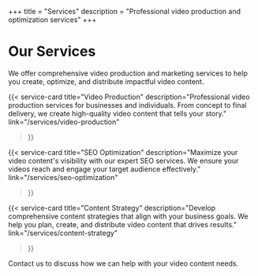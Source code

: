 
+++
title = "Services"
description = "Professional video production and optimization services"
+++

# Our Services

We offer comprehensive video production and marketing services to help you create, optimize, and distribute impactful video content.

{{< service-card 
    title="Video Production" 
    description="Professional video production services for businesses and individuals. From concept to final delivery, we create high-quality video content that tells your story."
    link="/services/video-production" 
>}}

{{< service-card 
    title="SEO Optimization" 
    description="Maximize your video content's visibility with our expert SEO services. We ensure your videos reach and engage your target audience effectively."
    link="/services/seo-optimization" 
>}}

{{< service-card 
    title="Content Strategy" 
    description="Develop comprehensive content strategies that align with your business goals. We help you plan, create, and distribute video content that drives results."
    link="/services/content-strategy" 
>}}

Contact us to discuss how we can help with your video content needs.
